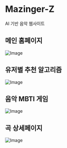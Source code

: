 # Mazinger-Z
 AI 기반 음악 웹사이트
## 메인 홈페이지
![Image](https://github.com/user-attachments/assets/5d894bd6-90a8-42db-ad9f-70cb6805cca6)

## 유저별 추천 알고리즘
![Image](https://github.com/user-attachments/assets/1c439ed7-e302-4826-a519-7406b0f09529)

## 음악 MBTI 게임
![Image](https://github.com/user-attachments/assets/9dc115c9-3dc1-4516-b0b4-71cf3904445a)

## 곡 상세페이지
![Image](https://github.com/user-attachments/assets/af9ed33e-f721-4c27-9192-d43a82605721)

